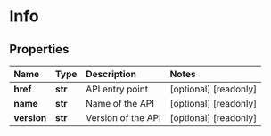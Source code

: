 # Info

## Properties

| Name | Type | Description | Notes |
| :--- | :--- | :--- | :--- |
| **href** | **str** | API entry point | \[optional\] \[readonly\] |
| **name** | **str** | Name of the API | \[optional\] \[readonly\] |
| **version** | **str** | Version of the API | \[optional\] \[readonly\] |

